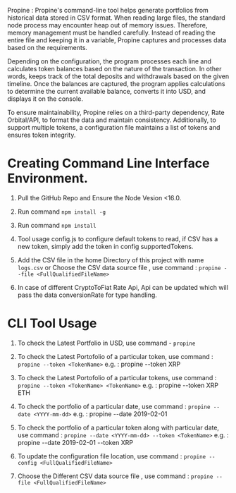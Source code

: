 Propine : 
Propine's command-line tool helps generate portfolios from historical data stored in CSV format. When reading large files, the standard node process may encounter heap out of memory issues. Therefore, memory management must be handled carefully. Instead of reading the entire file and keeping it in a variable, Propine captures and processes data based on the requirements.

Depending on the configuration, the program processes each line and calculates token balances based on the nature of the transaction. In other words, keeps track of the total deposits and withdrawals based on the given timeline. Once the balances are captured, the program applies calculations to determine the current available balance, converts it into USD, and displays it on the console.

To ensure maintainability, Propine relies on a third-party dependency, Rate Orbital/API, to format the data and maintain consistency. Additionally, to support multiple tokens, a configuration file maintains a list of tokens and ensures token integrity.

# Creating Command Line Interface Environment.

1. Pull the GitHub Repo and Ensure the Node Vesion <16.0.

2. Run command `npm install -g`

3. Run command `npm install`

3. Tool usage config.js to configure default tokens to read, if CSV has a new token, simply add the token in config supportedTokens.

4. Add the CSV file in the home Directory of this project with name `logs.csv` or Choose the CSV data source file , use command : `propine --file <FullQualifiedFileName>`

5. In case of different CryptoToFiat Rate Api, Api can be updated which will pass the data conversionRate for type handling.

# CLI Tool Usage

1. To check the Latest Portfolio in USD, use command - `propine`

2. To check the Latest Portofolio of a particular token, use command : `propine --token <TokenName>`
e.g. : propine --token XRP

3. To check the Latest Portofolio of a particular tokens, use command : `propine --token <TokenName> <TokenName>` 
e.g. : propine --token XRP ETH

4. To check the portfolio of a particular date, use command : `propine --date <YYYY-mm-dd>` 
e.g. : propine --date 2019-02-01 

5. To check the portfolio of a particular token along with particular date, use command : `propine --date <YYYY-mm-dd> --token <TokenName>`
e.g. : propine --date 2019-02-01 --token XRP

6. To update the configuration file location, use command : `propine --config <FullQualifiedFileName>`


7. Choose the Different CSV data source file , use command : `propine --file <FullQualifiedFileName>`
